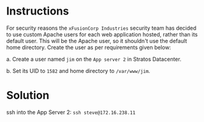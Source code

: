# Instructions

For security reasons the `xFusionCorp Industries` security team has decided to use custom Apache users for each web application hosted, rather than its default user. This will be the Apache user, so it shouldn't use the default home directory. Create the user as per requirements given below:

a. Create a user named `jim` on the `App server 2` in Stratos Datacenter.

b. Set its UID to `1582` and home directory to `/var/www/jim`.

# Solution

ssh into the App Server 2: `ssh steve@172.16.238.11`
